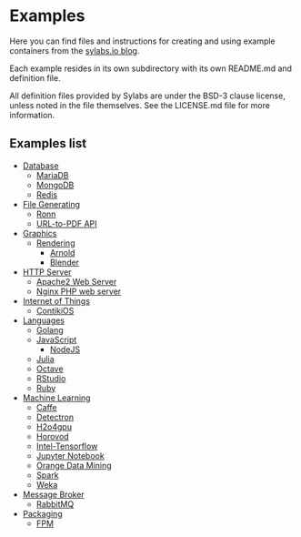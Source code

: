 # Examples

Here you can find files and instructions for creating and using example
containers from the [sylabs.io blog](https://www.sylabs.io/lab-notes/).

Each example resides in its own subdirectory with its own README.md and
 definition
file.

All definition files provided by Sylabs are under the BSD-3 clause license,
unless noted in the file themselves. See the LICENSE.md file for more
 information.

## Examples list

- [Database](https://github.com/sylabs/examples/tree/master/database)
  - [MariaDB](https://github.com/sylabs/examples/tree/master/database/mariadb)
  - [MongoDB](https://github.com/sylabs/examples/tree/master/database/mongodb)
  - [Redis](https://github.com/sylabs/examples/tree/master/database/redis)
- [File Generating](https://github.com/sylabs/examples/tree/master/file-generating)
  - [Ronn](https://github.com/sylabs/examples/tree/master/file-generating/ronn)
  - [URL-to-PDF API](https://github.com/sylabs/examples/tree/master/file-generating/URL-to-PDF%20api)
- [Graphics](https://github.com/sylabs/examples/tree/master/graphics)
  - [Rendering](https://github.com/sylabs/examples/tree/master/graphics/rendering)
    - [Arnold](https://github.com/sylabs/examples/tree/master/graphics/rendering/arnold)
    - [Blender](https://github.com/sylabs/examples/tree/master/graphics/rendering/blender)
- [HTTP Server](https://github.com/sylabs/examples/tree/master/http-server)
  - [Apache2 Web Server](https://github.com/sylabs/examples/tree/master/http-server/apache2-web-server)
  - [Nginx PHP web server](https://github.com/sylabs/examples/tree/master/http-server/nginx-php-web-server)
- [Internet of Things](https://github.com/sylabs/examples/tree/master/iot)
  - [ContikiOS](https://github.com/sylabs/examples/tree/master/iot/contiki)
- [Languages](https://github.com/sylabs/examples/tree/master/lang)
  - [Golang](https://github.com/sylabs/examples/tree/master/lang/golang)
  - [JavaScript](https://github.com/sylabs/examples/tree/master/lang/javascript)
    - [NodeJS](https://github.com/sylabs/examples/tree/master/lang/javascript/nodejs)
  - [Julia](https://github.com/sylabs/examples/tree/master/lang/julia)
  - [Octave](https://github.com/sylabs/examples/tree/master/lang/octave)
  - [RStudio](https://github.com/sylabs/examples/tree/master/lang/RStudio)
  - [Ruby](https://github.com/sylabs/examples/tree/master/lang/ruby)
- [Machine Learning](https://github.com/sylabs/examples/tree/master/machinelearning)
  - [Caffe](https://github.com/sylabs/examples/tree/master/machinelearning/caffe)
  - [Detectron](https://github.com/sylabs/examples/tree/master/machinelearning/detectron)
  - [H2o4gpu](https://github.com/sylabs/examples/tree/master/machinelearning/h2o4gpu)
  - [Horovod](https://github.com/sylabs/examples/tree/master/machinelearning/horovod)
  - [Intel-Tensorflow](https://github.com/sylabs/examples/tree/master/machinelearning/intel-tensorflow)
  - [Jupyter Notebook](https://github.com/sylabs/examples/tree/master/machinelearning/jupyter-notebook)
  - [Orange Data Mining](https://github.com/sylabs/examples/tree/master/machinelearning/orange)
  - [Spark](https://github.com/sylabs/examples/tree/master/machinelearning/spark)
  - [Weka](https://github.com/sylabs/examples/tree/master/machinelearning/weka)
- [Message Broker](https://github.com/sylabs/examples/tree/master/message-broker)
  - [RabbitMQ](https://github.com/sylabs/examples/tree/master/message-broker/rabbitmq)
- [Packaging](https://github.com/sylabs/examples/tree/master/packaging)
  - [FPM](https://github.com/sylabs/examples/tree/master/packaging/fpm)
